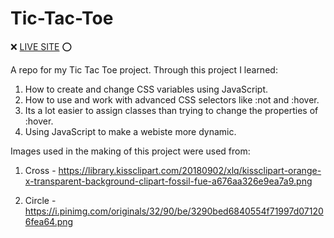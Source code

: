 # Tic-Tac-Toe

&#10060; <a href="https://dustydogcodex.github.io/Tic-Tac-Toe/">LIVE SITE</a> &#11093;

A repo for my Tic Tac Toe project. Through this project I learned:

1) How to create and change CSS variables using JavaScript.
2) How to use and work with advanced CSS selectors like :not and :hover.
3) Its a lot easier to assign classes than trying to change the properties of :hover.
4) Using JavaScript to make a webiste more dynamic.

Images used in the making of this project were used from:

1) Cross - https://library.kissclipart.com/20180902/xlq/kissclipart-orange-x-transparent-background-clipart-fossil-fue-a676aa326e9ea7a9.png

2) Circle - https://i.pinimg.com/originals/32/90/be/3290bed6840554f71997d071206fea64.png
